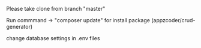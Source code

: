 Please take clone from branch "master"

Run commmand -> "composer update"  for install package (appzcoder/crud-generator)

change database settings in .env files
